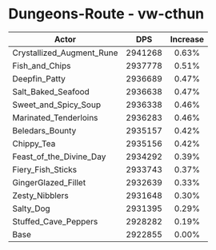 # Dungeons-Route - vw-cthun
| Actor | DPS | Increase |
|---|:---:|:---:|
|Crystallized_Augment_Rune|2941268|0.63%|
|Fish_and_Chips|2937778|0.51%|
|Deepfin_Patty|2936689|0.47%|
|Salt_Baked_Seafood|2936638|0.47%|
|Sweet_and_Spicy_Soup|2936338|0.46%|
|Marinated_Tenderloins|2936283|0.46%|
|Beledars_Bounty|2935157|0.42%|
|Chippy_Tea|2935156|0.42%|
|Feast_of_the_Divine_Day|2934292|0.39%|
|Fiery_Fish_Sticks|2933743|0.37%|
|GingerGlazed_Fillet|2932639|0.33%|
|Zesty_Nibblers|2931648|0.30%|
|Salty_Dog|2931395|0.29%|
|Stuffed_Cave_Peppers|2928282|0.19%|
|Base|2922855|0.00%|
